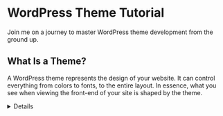 # WordPress Theme Tutorial

Join me on a journey to master WordPress theme development from the ground up.

## What Is a Theme?

A WordPress theme represents the design of your website. It can control everything from colors to fonts, to the entire layout.
In essence, what you see when viewing the front-end of your site is shaped by the theme.

<details>

<summar>Theme types</summary>

WordPress supports two primary types of themes: [block](https://github.com/DZ-ABDLHAKIM/Wordpress-Theme?tab=readme-ov-file#block-themes) and [classic](https://github.com/DZ-ABDLHAKIM/Wordpress-Theme?tab=readme-ov-file#theme-types)
.
There is also a classic subtype that is called a hybrid theme

### Block themes

Block themes utilize HTML-based block templates containing block markup.

Both creators and users can make edits to the templates in the Site Editor.

Users can customize global settings and styles defined by the theme’s theme.json file through the Styles interface. Additionally, it is entirely feasible to export a theme directly from the Site Editor without any need to modify the code. While creating a new theme from scratch within the editor is technically not possible, it is feasible to adapt the templates and styles of an existing theme to craft a custom theme.

### Classic themes

Classic themes use a PHP-based templating system, unlike block themes, classic themes have far fewer standards to adhere to, but there are APIs you can use for specific features. The classic theme creation process also requires some minimal PHP, HTML, and CSS code knowledge, at least.

### Hybrid themes
Hybrid themes are merely classic themes that have adopted some modern block-related features, such as global settings and styles or block template parts. This is a widely agreed-upon term by the community, but it is not an “official” theme type. At the end of the day, hybrids are still classic themes.

### What are themes made of?
Themes can include many different folders and file types. The list below is non-exhaustive, but it includes some common things you might see:

- Templates (.html in block themes and .php in classic themes)
- CSS Stylesheets
- JavaScript
- PHP
- Media (images, audio, video, etc.)
-JSON

### Requirements

You can create a theme with no coding knowledge. But you will find it much easier to familiarize yourself with a few web languages.

You will see HTML, CSS, PHP, JSON, and JavaScript within the handbook, so it helps to be able to easily recognize what language you are looking at. HTML and CSS are foundational pieces of the web, so those should be prioritized over others. 

The following are external resources that you can use to learn more:

- [MDN Web Docs: HTML](https://developer.mozilla.org/en-US/docs/Web/HTML).
- [MDN Web Docs: CSS](https://developer.mozilla.org/en-US/docs/Web/CSS).
- [PHP official documentation](https://www.php.net/docs.php).
- [MDN Web Docs: JSON](https://developer.mozilla.org/en-US/docs/Learn/JavaScript/Objects/JSON).
- [MDN Web Docs: JavaScript](https://developer.mozilla.org/en-US/docs/Learn/JavaScript).

<details>

<details>

<summary>Theme types</summary>

WordPress supports two primary types of themes: [block](https://github.com/DZ-ABDLHAKIM/Wordpress-Theme?tab=readme-ov-file#block-themes) and [classic](https://github.com/DZ-ABDLHAKIM/Wordpress-Theme?tab=readme-ov-file#theme-types)
.
There is also a classic subtype that is called a hybrid theme

### Block themes

Block themes utilize HTML-based block templates containing block markup.

Both creators and users can make edits to the templates in the Site Editor.

Users can customize global settings and styles defined by the theme’s theme.json file through the Styles interface. Additionally, it is entirely feasible to export a theme directly from the Site Editor without any need to modify the code. While creating a new theme from scratch within the editor is technically not possible, it is feasible to adapt the templates and styles of an existing theme to craft a custom theme.

### Classic themes

Classic themes use a PHP-based templating system, unlike block themes, classic themes have far fewer standards to adhere to, but there are APIs you can use for specific features. The classic theme creation process also requires some minimal PHP, HTML, and CSS code knowledge, at least.

### Hybrid themes
Hybrid themes are merely classic themes that have adopted some modern block-related features, such as global settings and styles or block template parts. This is a widely agreed-upon term by the community, but it is not an “official” theme type. At the end of the day, hybrids are still classic themes.

### What are themes made of?
Themes can include many different folders and file types. The list below is non-exhaustive, but it includes some common things you might see:

- Templates (.html in block themes and .php in classic themes)
- CSS Stylesheets
- JavaScript
- PHP
- Media (images, audio, video, etc.)
-JSON

### Requirements

You can create a theme with no coding knowledge. But you will find it much easier to familiarize yourself with a few web languages.

You will see HTML, CSS, PHP, JSON, and JavaScript within the handbook, so it helps to be able to easily recognize what language you are looking at. HTML and CSS are foundational pieces of the web, so those should be prioritized over others. 

The following are external resources that you can use to learn more:

- [MDN Web Docs: HTML](https://developer.mozilla.org/en-US/docs/Web/HTML).
- [MDN Web Docs: CSS](https://developer.mozilla.org/en-US/docs/Web/CSS).
- [PHP official documentation](https://www.php.net/docs.php).
- [MDN Web Docs: JSON](https://developer.mozilla.org/en-US/docs/Learn/JavaScript/Objects/JSON).
- [MDN Web Docs: JavaScript](https://developer.mozilla.org/en-US/docs/Learn/JavaScript).

<details>

<details>

<summary>Theme types</summary>

WordPress supports two primary types of themes: [block](https://github.com/DZ-ABDLHAKIM/Wordpress-Theme?tab=readme-ov-file#block-themes) and [classic](https://github.com/DZ-ABDLHAKIM/Wordpress-Theme?tab=readme-ov-file#theme-types)
.
There is also a classic subtype that is called a hybrid theme

### Block themes

Block themes utilize HTML-based block templates containing block markup.

Both creators and users can make edits to the templates in the Site Editor.

Users can customize global settings and styles defined by the theme’s theme.json file through the Styles interface. Additionally, it is entirely feasible to export a theme directly from the Site Editor without any need to modify the code. While creating a new theme from scratch within the editor is technically not possible, it is feasible to adapt the templates and styles of an existing theme to craft a custom theme.

### Classic themes

Classic themes use a PHP-based templating system, unlike block themes, classic themes have far fewer standards to adhere to, but there are APIs you can use for specific features. The classic theme creation process also requires some minimal PHP, HTML, and CSS code knowledge, at least.

### Hybrid themes
Hybrid themes are merely classic themes that have adopted some modern block-related features, such as global settings and styles or block template parts. This is a widely agreed-upon term by the community, but it is not an “official” theme type. At the end of the day, hybrids are still classic themes.

### What are themes made of?
Themes can include many different folders and file types. The list below is non-exhaustive, but it includes some common things you might see:

- Templates (.html in block themes and .php in classic themes)
- CSS Stylesheets
- JavaScript
- PHP
- Media (images, audio, video, etc.)
-JSON

### Requirements

You can create a theme with no coding knowledge. But you will find it much easier to familiarize yourself with a few web languages.

You will see HTML, CSS, PHP, JSON, and JavaScript within the handbook, so it helps to be able to easily recognize what language you are looking at. HTML and CSS are foundational pieces of the web, so those should be prioritized over others. 

The following are external resources that you can use to learn more:

- [MDN Web Docs: HTML](https://developer.mozilla.org/en-US/docs/Web/HTML).
- [MDN Web Docs: CSS](https://developer.mozilla.org/en-US/docs/Web/CSS).
- [PHP official documentation](https://www.php.net/docs.php).
- [MDN Web Docs: JSON](https://developer.mozilla.org/en-US/docs/Learn/JavaScript/Objects/JSON).
- [MDN Web Docs: JavaScript](https://developer.mozilla.org/en-US/docs/Learn/JavaScript).

<details>
